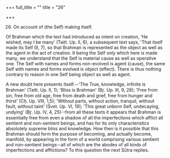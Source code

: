 +++
full_title = ""
title = "26"

+++


26. On account of (the Self) making itself.

Of Brahman which the text had introduced as intent on creation, 'He wished, may I be many' (Taitt. Up. II, 6), a subsequent text says, 'That itself made its Self (II, 7), so that Brahman is represented as the object as well as the agent in the act of creation. It being the Self only which here is made many, we understand that the Self is material cause as well as operative one. The Self with names and forms non-evolved is agent (cause), the same Self with names and forms evolved is object (effect). There is thus nothing contrary to reason in one Self being object as well as agent.

A new doubt here presents itself.--'The True, knowledge, infinite is Brahman' (Taitt. Up. II, 1); 'Bliss is Brahman' (Br̥. Up. III, 9, 28); 'Free from sin, free from old age, free from death and grief, free from hunger and thirst' (Cḥ. Up. VIII, 1,5); 'Without parts, without action, tranquil, without fault, without taint' (Śvet. Up. VI, 19); 'This great unborn Self, undecaying, undying' (Br̥. Up. IV, 4, 25)--from all these texts it appears that Brahman is essentially free from even a shadow of all the imperfections which afflict all sentient and non-sentient beings, and has for its only characteristics absolutely supreme bliss and knowledge. How then is it possible that this Brahman should form the purpose of becoming, and actually become, manifold, by appearing in the form of a world comprising various sentient and non-sentient beings--all of which are the abodes of all kinds of imperfections and afflictions? To this question the next Sūtra replies.

